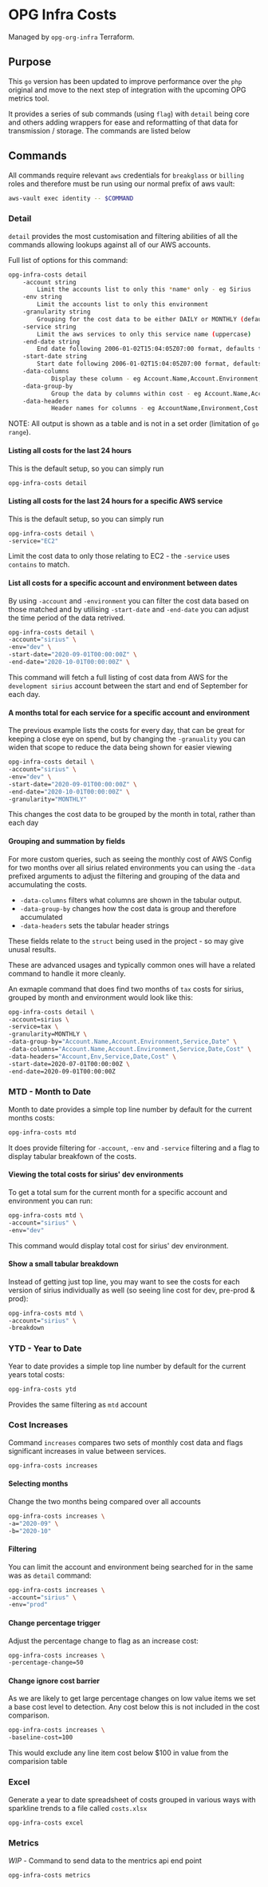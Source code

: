 # OPG Infra Costs

Managed by `opg-org-infra` Terraform.

## Purpose

This `go` version has been updated to improve performance over the `php` original and move to the next step of integration with the upcoming OPG metrics tool.

It provides a series of sub commands (using `flag`) with `detail` being core and others adding wrappers for ease and reformatting of that data for transmission / storage. The commands are listed below

## Commands

All commands require relevant `aws` credentials for `breakglass` or `billing` roles and therefore must be run using our normal prefix of aws vault:

```bash
aws-vault exec identity -- $COMMAND
```

### Detail

`detail` provides the most customisation and filtering abilities of all the commands allowing lookups against all of our AWS accounts.

Full list of options for this command:

```bash
opg-infra-costs detail
    -account string
    	Limit the accounts list to only this *name* only - eg Sirius
    -env string
    	Limit the accounts list to only this environment
    -granularity string
    	Grouping for the cost data to be either DAILY or MONTHLY (default "DAILY")
    -service string
    	Limit the aws services to only this service name (uppercase)
    -end-date string
    	End date following 2006-01-02T15:04:05Z07:00 format, defaults to today at midnight
    -start-date string
    	Start date following 2006-01-02T15:04:05Z07:00 format, defaults to yesterday at midnight
    -data-columns
            Display these column - eg Account.Name,Account.Environment,Cost - needs to align with data-group-by
    -data-group-by
            Group the data by columns within cost - eg Account.Name,Account.Environment - would merge cost data to that level
    -data-headers
            Header names for columns - eg AccountName,Environment,Cost - needs to align with data-group-by

```

NOTE: All output is shown as a table and is not in a set order (limitation of `go range`).

#### Listing all costs for the last 24 hours

This is the default setup, so you can simply run

```bash
opg-infra-costs detail
```

#### Listing all costs for the last 24 hours for a specific AWS service

This is the default setup, so you can simply run

```bash
opg-infra-costs detail \
-service="EC2"
```
Limit the cost data to only those relating to EC2 - the `-service` uses `contains` to match.


#### List all costs for a specific account and environment between dates

By using `-account` and `-environment` you can filter the cost data based on those matched and by utilising `-start-date` and `-end-date` you can adjust the time period of the data retrived.

```bash
opg-infra-costs detail \
-account="sirius" \
-env="dev" \
-start-date="2020-09-01T00:00:00Z" \
-end-date="2020-10-01T00:00:00Z" \
```

This command will fetch a full listing of cost data from AWS for the `development sirius` account between the start and end of September for each day.


#### A months total for each service for a specific account and environment

The previous example lists the costs for every day, that can be great for keeping a close eye on spend, but by changing the `-granuality` you can widen that scope to reduce the data being shown for easier viewing

```bash
opg-infra-costs detail \
-account="sirius" \
-env="dev" \
-start-date="2020-09-01T00:00:00Z" \
-end-date="2020-10-01T00:00:00Z" \
-granularity="MONTHLY"
```

This changes the cost data to be grouped by the month in total, rather than each day


#### Grouping and summation by fields

For more custom queries, such as seeing the monthly cost of AWS Config for two months over all sirius related environments you can using the `-data` prefixed arguments to adjust the filtering and grouping of the data and accumulating the costs.

* `-data-columns` filters what columns are shown in the tabular output.
* `-data-group-by` changes how the cost data is group and therefore accumulated
* `-data-headers` sets the tabular header strings

These fields relate to the `struct` being used in the project - so may give unusal results.

These are advanced usages and typically common ones will have a related command to handle it more cleanly.

An exmaple command that does find two months of `tax` costs for sirius, grouped by month and environment would look like this:

```bash
opg-infra-costs detail \
-account=sirius \
-service=tax \
-granularity=MONTHLY \
-data-group-by="Account.Name,Account.Environment,Service,Date" \
-data-columns="Account.Name,Account.Environment,Service,Date,Cost" \
-data-headers="Account,Env,Service,Date,Cost" \
-start-date=2020-07-01T00:00:00Z \
-end-date=2020-09-01T00:00:00Z
```

### MTD - Month to Date

Month to date provides a simple top line number by default for the current months costs:

```bash
opg-infra-costs mtd
```

It does provide filtering for `-account`, `-env` and `-service` filtering and a flag to display tabular breakfown of the costs.

#### Viewing the total costs for sirius' dev environments

To get a total sum for the current month for a specific account and environment you can run:

```bash
opg-infra-costs mtd \
-account="sirius" \
-env="dev"
```

This command would display total cost for sirius' dev environment.

#### Show a small tabular breakdown

Instead of getting just top line, you may want to see the costs for each version of sirius individually as well (so seeing line cost for dev, pre-prod & prod):

```bash
opg-infra-costs mtd \
-account="sirius" \
-breakdown
```

### YTD - Year to Date

Year to date provides a simple top line number by default for the current years total costs:

```bash
opg-infra-costs ytd
```

Provides the same filtering as `mtd` account


### Cost Increases

Command `increases` compares two sets of monthly cost data and flags significant increases in value between services.

```bash
opg-infra-costs increases
```

#### Selecting months

Change the two months being compared over all accounts

```bash
opg-infra-costs increases \
-a="2020-09" \
-b="2020-10"
```

#### Filtering

You can limit the account and environment being searched for in the same was as `detail` command:

```bash
opg-infra-costs increases \
-account="sirius" \
-env="prod"
```

#### Change percentage trigger

Adjust the percentage change to flag as an increase cost:

```bash
opg-infra-costs increases \
-percentage-change=50
```

#### Change ignore cost barrier

As we are likely to get large percentage changes on low value items we set a base cost level to detection. Any cost below this is not included in the cost comparison.

```bash
opg-infra-costs increases \
-baseline-cost=100
```

This would exclude any line item cost below $100 in value from the comparision table


### Excel

Generate a year to date spreadsheet of costs grouped in various ways with sparkline trends to a file called `costs.xlsx`

```bash
opg-infra-costs excel
```


### Metrics

*WIP* - Command to send data to the mentrics api end point

```bash
opg-infra-costs metrics
```
